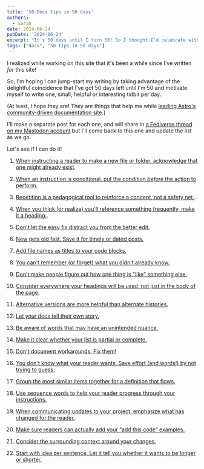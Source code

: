 ```yaml
---
title: '50 Docs tips in 50 days'
authors:
  - sarah
date: 2024-06-24
pubDate: '2024-06-24'
excerpt: "It's 50 days until I turn 50! So I thought I'd celebrate with a different docs tip every day."
tags: ["docs", "50 tips in 50 days"]
---
```

I realized while working *on* this site that it's been a while since I've written *for* this site!

So, I'm hoping I can jump-start my writing by taking advantage of the delightful coincidence that I've got 50 days left until I'm 50 and motivate myself to write one, small, helpful or interesting tidbit per day. 

(At least, I hope they are! They are things that help me while [leading Astro's community-driven documentation site](/blog/community-driven-astro-docs/).)

I'll make a separate post for each one, and will share in [a Fediverse thread on my Mastodon account](https://mastodon.social/@sarah11918/112671713862058779) but I'll come back to this one and update the list as we go.

Let's see if I can do it!

1. [When instructing a reader to make a new file or folder, acknowledge that one might already exist](/blog/50-1-if-one-does-not-already-exist).

2. [When an instruction is conditional, put the condition *before* the action to perform](/blog/50-2-put-the-condition-first).

3. [Repetition is a pedagogical tool to reinforce a concept, not a safety net.](/blog/50-3-repetition-pedagogical-tool).

4. [When you think (or realize) you'll reference something frequently, make it a heading.](/blog/50-4-make-it-a-heading).

5. [Don't let the easy fix distract you from the better edit.](/blog/50-5-easy-fix-better-edit) 

6. [New gets old fast. Save it for timely or dated posts.](/blog/50-6-new-gets-old)

7. [Add file names as titles to your code blocks.](/blog/50-7-title-code-blocks)

8. [You can't remember (or forget) what you didn't already know.](/blog/50-8-dont-forget)

9. [Don't make people figure out how one thing is "like" something else.](/blog/50-9-dislike-like)

10. [Consider everywhere your headings will be used, not just in the body of the page.](/blog/50-10-headings-work-alone)

11. [Alternative versions are more helpful than alternate histories.](/blog/50-11-what-could-have-been)

12. [Let your docs tell their own story.](/blog/50-12-cool-story-bro)

13. [Be aware of words that may have an unintended nuance.](/blog/50-13-inadvertently-inappropriate)

14. [Make it clear whether your list is partial or complete.](/blog/50-14-this-post-includes-advice)

15. [Don't document workarounds. Fix them!](/blog/50-15-dont-doc-when-you-can-fix)

16. [You don't know what your reader wants. Save effort (and words!) by not trying to guess.](/blog/50-16-if-you-want-to)

17. [Group the most similar items together for a definition that flows.](/blog/50-17-go-with-the-flow)

18. [Use sequence words to help your reader progress through your instructions.](/blog/50-18-twist-then-pull)

19. [When communicating updates to your project, emphasize what has changed for the reader.](/blog/50-19-be-the-change)

20. [Make sure readers can actually add your “add this code” examples.](/blog/50-20-add-this-code)

21. [Consider the surrounding context around your changes.](/blog/50-21-prepare-to-be-assimilated)

22. [Start with idea per sentence. Let it tell you whether it wants to be longer or shorter.](/blog/50-22-and-then)